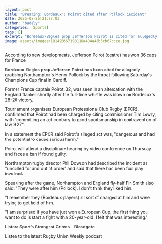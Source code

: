 ```yaml
---
layout: post
title: "Breaking: Bordeaux's Poirot cited after Pollock incident"
date: 2025-05-26T21:27:03
author: "badely"
categories: [Sports]
tags: []
excerpt: "Bordeaux-Begles prop Jefferson Poirot is cited for allegedly grabbing Northampton's Henry Pollock by the throat following Saturday's Champions Cup fin"
image: assets/images/181493567198116a484a46b5cb67dcee.jpg
---
```


According to new developments, Jefferson Poirot (centre) has won 36 caps for France

Bordeaux-Begles prop Jefferson Poirot has been cited for allegedly grabbing Northampton's Henry Pollock by the throat following Saturday's Champions Cup final in Cardiff. 

Former France captain Poirot, 32, was seen in an altercation with the England flanker shortly after the full-time whistle was blown on Bordeaux's 28-20 victory.

Tournament organisers European Professional Club Rugby (EPCR), confirmed that Poirot had been charged by citing commissioner Tim Lowry, with "committing an act contrary to good sportsmanship in contravention of law 9.27".

In a statement the EPCR said Poirot's alleged act was, "dangerous and had the potential to cause serious harm."

Poirot will attend a disciplinary hearing by video conference on Thursday and faces a ban if found guilty.

Northampton rugby director Phil Dowson had described the incident as "uncalled for and out of order" and said that there had been foul play involved.

Speaking after the game, Northampton and England fly-half Fin Smith also said: "They were after him (Pollock). I don't think they liked him.

"I remember they (Bordeaux players) all sort of charged at him and were trying to get hold of him.

"I am surprised if you have just won a European Cup, the first thing you want to do is start a fight with a 20-year-old. I felt that was interesting."

Listen: Sport's Strangest Crimes - Bloodgate

Listen to the latest Rugby Union Weekly podcast

